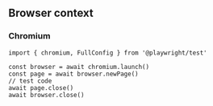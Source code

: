<style>
r { color: Red }
o { color: Orange }
g { color: Green }
</style>



## Browser context

### Chromium

    import { chromium, FullConfig } from '@playwright/test'

    const browser = await chromium.launch()
    const page = await browser.newPage()
    // test code
    await page.close()
    await browser.close()
